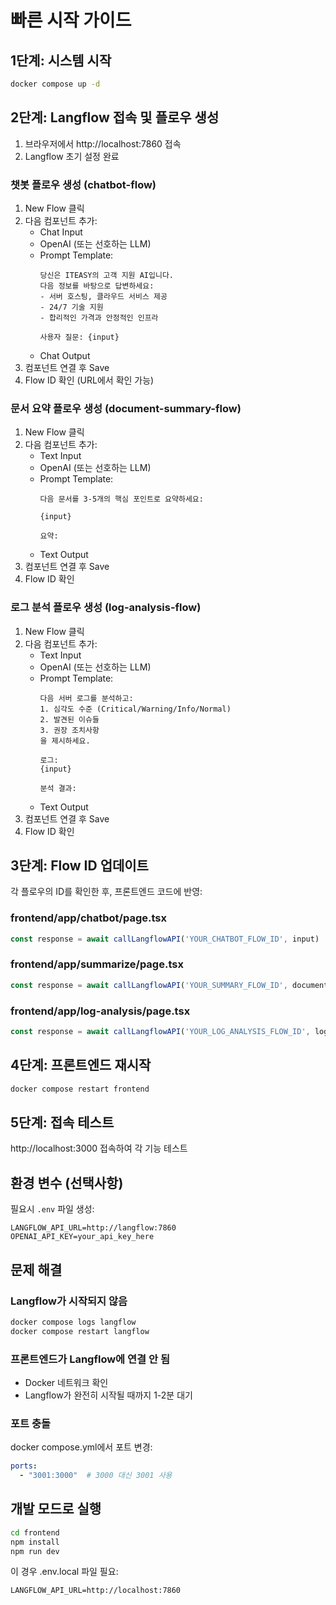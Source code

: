 # 빠른 시작 가이드

## 1단계: 시스템 시작

```bash
docker compose up -d
```

## 2단계: Langflow 접속 및 플로우 생성

1. 브라우저에서 http://localhost:7860 접속
2. Langflow 초기 설정 완료

### 챗봇 플로우 생성 (chatbot-flow)

1. New Flow 클릭
2. 다음 컴포넌트 추가:
   - Chat Input
   - OpenAI (또는 선호하는 LLM)
   - Prompt Template:
     ```
     당신은 ITEASY의 고객 지원 AI입니다.
     다음 정보를 바탕으로 답변하세요:
     - 서버 호스팅, 클라우드 서비스 제공
     - 24/7 기술 지원
     - 합리적인 가격과 안정적인 인프라
     
     사용자 질문: {input}
     ```
   - Chat Output
3. 컴포넌트 연결 후 Save
4. Flow ID 확인 (URL에서 확인 가능)

### 문서 요약 플로우 생성 (document-summary-flow)

1. New Flow 클릭
2. 다음 컴포넌트 추가:
   - Text Input
   - OpenAI (또는 선호하는 LLM)
   - Prompt Template:
     ```
     다음 문서를 3-5개의 핵심 포인트로 요약하세요:
     
     {input}
     
     요약:
     ```
   - Text Output
3. 컴포넌트 연결 후 Save
4. Flow ID 확인

### 로그 분석 플로우 생성 (log-analysis-flow)

1. New Flow 클릭
2. 다음 컴포넌트 추가:
   - Text Input
   - OpenAI (또는 선호하는 LLM)
   - Prompt Template:
     ```
     다음 서버 로그를 분석하고:
     1. 심각도 수준 (Critical/Warning/Info/Normal)
     2. 발견된 이슈들
     3. 권장 조치사항
     을 제시하세요.
     
     로그:
     {input}
     
     분석 결과:
     ```
   - Text Output
3. 컴포넌트 연결 후 Save
4. Flow ID 확인

## 3단계: Flow ID 업데이트

각 플로우의 ID를 확인한 후, 프론트엔드 코드에 반영:

### frontend/app/chatbot/page.tsx
```typescript
const response = await callLangflowAPI('YOUR_CHATBOT_FLOW_ID', input)
```

### frontend/app/summarize/page.tsx
```typescript
const response = await callLangflowAPI('YOUR_SUMMARY_FLOW_ID', documentText)
```

### frontend/app/log-analysis/page.tsx
```typescript
const response = await callLangflowAPI('YOUR_LOG_ANALYSIS_FLOW_ID', logText)
```

## 4단계: 프론트엔드 재시작

```bash
docker compose restart frontend
```

## 5단계: 접속 테스트

http://localhost:3000 접속하여 각 기능 테스트

## 환경 변수 (선택사항)

필요시 `.env` 파일 생성:

```env
LANGFLOW_API_URL=http://langflow:7860
OPENAI_API_KEY=your_api_key_here
```

## 문제 해결

### Langflow가 시작되지 않음
```bash
docker compose logs langflow
docker compose restart langflow
```

### 프론트엔드가 Langflow에 연결 안 됨
- Docker 네트워크 확인
- Langflow가 완전히 시작될 때까지 1-2분 대기

### 포트 충돌
docker compose.yml에서 포트 변경:
```yaml
ports:
  - "3001:3000"  # 3000 대신 3001 사용
```

## 개발 모드로 실행

```bash
cd frontend
npm install
npm run dev
```

이 경우 .env.local 파일 필요:
```
LANGFLOW_API_URL=http://localhost:7860
```
